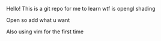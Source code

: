 Hello! This is a git repo for me to learn wtf is opengl shading


Open so add what u want


Also using vim for the first time
